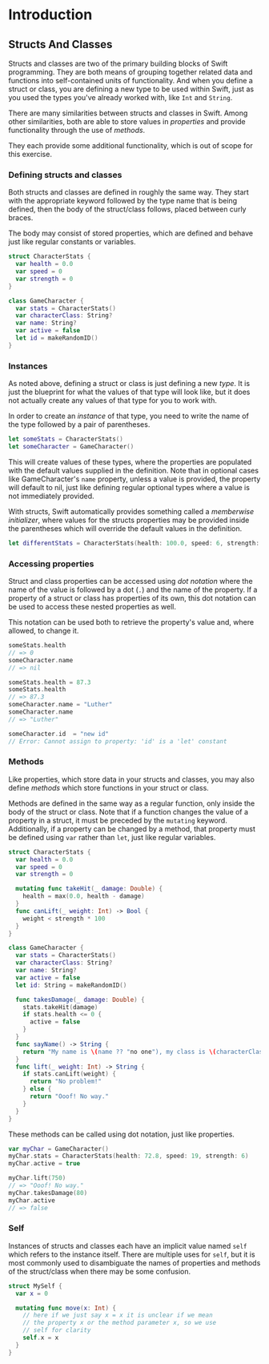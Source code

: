 # Introduction

## Structs And Classes

Structs and classes are two of the primary building blocks of Swift programming. They are both means of grouping together related data and functions into self-contained units of functionality. And when you define a struct or class, you are defining a new type to be used within Swift, just as you used the types you've already worked with, like `Int` and `String`.

There are many similarities between structs and classes in Swift. Among other similarities, both are able to store values in _properties_ and provide functionality through the use of _methods_.

They each provide some additional functionality, which is out of scope for this exercise.

### Defining structs and classes

Both structs and classes are defined in roughly the same way. They start with the appropriate keyword followed by the type name that is being defined, then the body of the struct/class follows, placed between curly braces.

The body may consist of stored properties, which are defined and behave just like regular constants or variables.

```swift
struct CharacterStats {
  var health = 0.0
  var speed = 0
  var strength = 0
}

class GameCharacter {
  var stats = CharacterStats()
  var characterClass: String?
  var name: String?
  var active = false
  let id = makeRandomID()
}
```

### Instances

As noted above, defining a struct or class is just defining a new _type_. It is just the blueprint for what the values of that type will look like, but it does not actually create any values of that type for you to work with.

In order to create an _instance_ of that type, you need to write the name of the type followed by a pair of parentheses.

```swift
let someStats = CharacterStats()
let someCharacter = GameCharacter()
```

This will create values of these types, where the properties are populated with the default values supplied in the definition. Note that in optional cases like GameCharacter's `name` property, unless a value is provided, the property will default to nil, just like defining regular optional types where a value is not immediately provided.

With structs, Swift automatically provides something called a _memberwise initializer_, where values for the structs properties may be provided inside the parentheses which will override the default values in the definition.

```swift
let differentStats = CharacterStats(health: 100.0, speed: 6, strength: 18)
```

### Accessing properties

Struct and class properties can be accessed using _dot notation_ where the name of the value is followed by a dot (`.`) and the name of the property. If a property of a struct or class has properties of its own, this dot notation can be used to access these nested properties as well.

This notation can be used both to retrieve the property's value and, where allowed, to change it.

```swift
someStats.health
// => 0
someCharacter.name
// => nil

someStats.health = 87.3
someStats.health
// => 87.3
someCharacter.name = "Luther"
someCharacter.name
// => "Luther"

someCharacter.id  = "new id"
// Error: Cannot assign to property: 'id' is a 'let' constant
```

### Methods

Like properties, which store data in your structs and classes, you may also define _methods_ which store functions in your struct or class.

Methods are defined in the same way as a regular function, only inside the body of the struct or class. Note that if a function changes the value of a property in a struct, it must be preceded by the `mutating` keyword. Additionally, if a property can be changed by a method, that property must be defined using `var` rather than `let`, just like regular variables.

```swift
struct CharacterStats {
  var health = 0.0
  var speed = 0
  var strength = 0

  mutating func takeHit(_ damage: Double) {
    health = max(0.0, health - damage)
  }
  func canLift(_ weight: Int) -> Bool {
    weight < strength * 100
  }
}

class GameCharacter {
  var stats = CharacterStats()
  var characterClass: String?
  var name: String?
  var active = false
  let id: String = makeRandomID()

  func takesDamage(_ damage: Double) {
    stats.takeHit(damage)
    if stats.health <= 0 {
      active = false
    }
  }
  func sayName() -> String {
    return "My name is \(name ?? "no one"), my class is \(characterClass ?? "undetermined")"
  }
  func lift(_ weight: Int) -> String {
    if stats.canLift(weight) {
      return "No problem!"
    } else {
      return "Ooof! No way."
    }
  }
}
```

These methods can be called using dot notation, just like properties.

```swift
var myChar = GameCharacter()
myChar.stats = CharacterStats(health: 72.8, speed: 19, strength: 6)
myChar.active = true

myChar.lift(750)
// => "Ooof! No way."
myChar.takesDamage(80)
myChar.active
// => false
```

### Self

Instances of structs and classes each have an implicit value named `self` which refers to the instance itself. There are multiple uses for `self`, but it is most commonly used to disambiguate the names of properties and methods of the struct/class when there may be some confusion.

```swift
struct MySelf {
  var x = 0

  mutating func move(x: Int) {
    // here if we just say x = x it is unclear if we mean
    // the property x or the method parameter x, so we use
    // self for clarity
    self.x = x
  }
}
```
